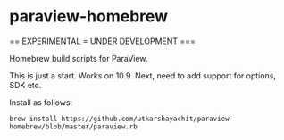 paraview-homebrew
=================

== EXPERIMENTAL = UNDER DEVELOPMENT ===

Homebrew build scripts for ParaView.

This is just a start. Works on 10.9.
Next, need to add support for options, SDK etc.

Install as follows:

    brew install https://github.com/utkarshayachit/paraview-homebrew/blob/master/paraview.rb
